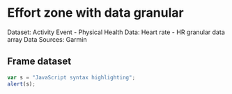 # Effort zone with data granular

Dataset: Activity Event - Physical Health
Data: Heart rate - HR granular data array
Data Sources: Garmin

## Frame dataset


```javascript
var s = "JavaScript syntax highlighting";
alert(s);
```
